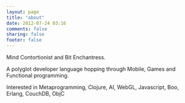 ```yaml
---
layout: page
title: "about"
date: 2012-07-24 03:16
comments: false
sharing: false
footer: false
---
```

Mind Contortionist and Bit Enchantress.

A polyglot developer language hopping through Mobile, Games and Functional programming.

Interested in Metaprogramming, Clojure, AI, WebGL, Javascript, Boo, Erlang, CouchDB, ObjC

